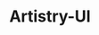 ---
title: Artistry-UI
hero:
  title: Artistry-UI
  description: A lightweight react UI component library developed with dumi.
  actions:
    - text: Quick Start
      link: /guide
    - text: Docs
      link: /components/avatar
---